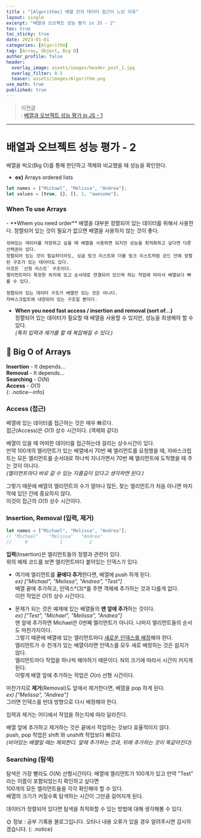 ```yaml
---
title : "[Algorithms] 배열 안의 데이터 접근이 느린 이유"
layout: single
excerpt: "베열과 오브젝트 성능 평가 in JS - 2"
toc: true
toc_sticky: true
date: 2023-01-01
categories: [Algorithm]
tag: [Array, Object, Big O]
author_profile: false
header:
  overlay_image: assets/images/header_post_1.jpg
  overlay_filter: 0.5 
  teaser: assets/images/Algorithm.png
use_math: true
published: true
---  
```


> 이전글  
: [베열과 오브젝트 성능 평가 in JS - 1](http://localhost:4000/algorithm/runtime/)

---

# 배열과 오브젝트 성능 평가 - 2 
배열을 빅오(Big O)를 통해 판단하고 객체와 비교했을 때 성능을 확인한다.  

- **ex)** Arrays ordered lists  
```javascript
let names = ["Michael", "Melissa", "Andrea"];
let values = [true, {}, [], 2, "awesome"];
```

<h3>When To use Arrays</h3>
- **Whem you need order**  
배열을 대부분 정렬되어 있는 데이터를 위해서 사용한다.  
정렬되어 있는 것이 필요가 없으면 배열을 사용하지 않는 것이 좋다.  

    섞여있는 데이터를 저장하고 싶을 때 배열을 사용하면 되지만 성능을 최적화하고 싶다면 다른 선택권이 있다.  
    정렬되어 있는 것이 필요하더라도, 싱글 링크 리스트와 더블 링크 리스트처럼 코드 안에 정렬된 구조가 있는 데이터도 있다.  
    이것은 `선형 리스트` 구조이다.  
    엘리먼트마다 특정한 위치에 있고 순서대로 연결되어 있으며 하는 작업에 따라서 배열보다 빠를 수 있다.  

    정렬되어 있는 데이터 구조가 배열만 있는 것은 아니다.  
    자바스크립트에 내장되어 있는 구조일 뿐이다.  

- **When you need fast access / insertion and removal (sort of...)**  
정렬되어 있는 데이터가 필요할 때 배열을 사용할 수 있지만, 성능을 희생해야 할 수 있다.  
*(특히 입력과 제거를 할 때 복잡해질 수 있다.)*  

## 📁 Big O of Arrays

**Insertion** \- It depends...  
**Removal** \- It depends...  
**Searching** \- $O(N)$  
**Access** \- $O(1)$  
{: .notice--info}

### Access (접근)  
배열에 있는 데이터를 접근하는 것은 매우 빠르다.  
접근(Access)은 $O(1)$ 상수 시간이다. (객체와 같다)  

배열이 있을 때 어떠한 데이터를 접근하는데 걸리는 상수시간이 있다.  
만약 100개의 엘리먼트가 있는 배열에서 70번 째 엘리먼트를 요청했을 때, 자바스크립트는 모든 엘리먼트를 순서대로 하나씩 지나가면서 70번 째 엘리먼트에 도착했을 때 주는 것이 아니다.  
*(엘리먼트마다 바로 갈 수 있는 지름길이 있다고 생각하면 된다.)*  

그렇기 때문에 배열의 엘리먼트의 수가 얼마나 많든, 찾는 엘리먼트가 처음 아니면 마지막에 있던 간에 중요하지 않다.  
이것이 접근의 $O(1)$ 상수 시간이다.

### Insertion, Removal (입력, 제거)   

```javascript
let names = ["Michael", "Melissa", "Andrea"];
// "Michael"    "Melissa"   "Andrea"
//     0            1          2
```
**입력**(Insertion)은 엘리먼트들의 정렬과 관련이 있다.  
위의 예제 코드를 보면 엘리먼트마다 붙어있는 인덱스가 있다.  

- 여기에 엘리먼트를 **끝에다 추가**한다면, 배열에 push 하게 된다.  
*ex) ["Michael", "Melissa", "Andrea", "Test"]*  
배열 끝에 추가하고, 인덱스*(3)*를 주면 객체에 추가하는 것과 다를게 없다.  
이런 작업은 $O(1)$ 상수 시간이다.

- 문제가 되는 것은 예제에 있는 배열들의 **맨 앞에 추가**하는 것이다.  
*ex) ["Test", "Michael", "Melissa", "Andrea"]*  
맨 앞에 추가하면 Michael은 0번째 엘리먼트가 아니다. 나머지 엘리먼트들의 순서도 마찬가지이다.  
그렇기 때문에 배열에 있는 엘리먼트마다 <u>새로운 인덱스를 배정</u>해야 한다.  
엘리먼트가 수 천개가 있는 배열이라면 인덱스를 모두 새로 배정하는 것은 쉽지가 않다.  
엘리먼트마다 작업을 하나씩 해야하기 때문이다. N의 크기에 따라서 시간이 커지게 된다.  
이렇게 배열 앞에 추가하는 작업은 $O(n)$ 선형 시간이다.  

마찬가지로 **제거**(Removal)도 앞에서 제거한다면, 배열을 pop 하게 된다.  
*ex) ["Melissa", "Andrea"]*  
그러면 인덱스를 반대 방향으로 다시 배정해야 한다.  

입력과 제거는 어디에서 작업을 하는지에 따라 달라진다.  

배열 앞에 추가하고 제거하는 것은 끝에서 작업하는 것보다 효율적이지 않다.  
push, pop 작업은 shift 와 unshift 작업보다 빠르다.  
*(비어있는 배열일 때는 제외한다. 앞에 추가하는 것과, 뒤에 추가하는 것이 똑같아진다)*

### Searching (탐색)  
탐색은 가장 빨라도 $O(N)$ 선형시간이다. 
배열에 엘리먼트가 100개가 있고 만약 "Test" 라는 이름이 포함되었는지 확인하고 싶다면  
100개의 모든 엘리먼트들을 각각 확인해야 할 수 있다.  
배열의 크기가 커질수록 탐색하는 시간이 그만큼 길어지게 된다.  

데이터가 정렬되어 있다면 탐색을 최적화할 수 있는 방법에 대해 생각해볼 수 있다. 

🌞 정보 : 공부 기록용 블로그입니다. 오타나 내용 오류가 있을 경우 알려주시면 감사하겠습니다.
{: .notice}
